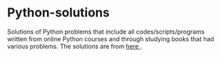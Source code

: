 # Python-solutions

Solutions of Python problems that include all codes/scripts/programs written from online Python courses and through studying books that had various problems. The solutions are from [here             ](https://learnpythonthehardway.org/).
